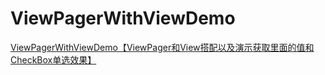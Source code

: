 # ViewPagerWithViewDemo
[ViewPagerWithViewDemo【ViewPager和View搭配以及演示获取里面的值和CheckBox单选效果】](https://www.cnblogs.com/whycxb/p/9428712.html)
